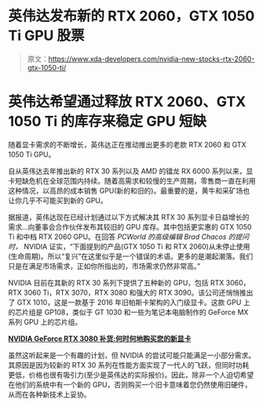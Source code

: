 # 英伟达发布新的 RTX 2060，GTX 1050 Ti GPU 股票

> 原文：<https://www.xda-developers.com/nvidia-new-stocks-rtx-2060-gtx-1050-ti/>

# 英伟达希望通过释放 RTX 2060、GTX 1050 Ti 的库存来稳定 GPU 短缺

随着显卡需求的不断增长，英伟达正在推动推出更多的老款 RTX 2060 和 GTX 1050 Ti GPU。

自从英伟达去年推出新的 RTX 30 系列以及 AMD 的镭龙 RX 6000 系列以来，显卡短缺危机在全球范围内持续。随着高需求和较慢的生产周期，零售商一直在利用这种情况，以高昂的成本销售 GPU(新的和旧的)。最重要的是，黄牛和采矿场也让你几乎不可能买到新的 GPU。

据报道，英伟达现在已经计划通过以下方式解决其 RTX 30 系列显卡日益增长的需求...向董事会合作伙伴发布其较旧的 GPU 库存。其中包括更实惠的 GTX 1050 Ti 和中档 RTX 2060 GPU。在回答 *PCWorld 的高级编辑 Brad Chacos 的提问时，* NVIDIA 证实，“下面提到的产品(GTX 1050 Ti 和 RTX 2060)从未停止使用(生命周期)。所以“复兴”在这里似乎是一个错误的术语。更多的是潮起潮落。我们只是在满足市场需求，正如你所指出的，市场需求仍然非常高。”

NVIDIA 目前在其新的 RTX 30 系列下提供了五种新的 GPU，包括 RTX 3060，RTX 3060 Ti，RTX 3070，RTX 3080 和强大的 RTX 3090。该公司还悄悄推出了 GTX 1010，这是一款基于 2016 年旧帕斯卡架构的入门级显卡。这款 GPU 上的芯片组是 GP108，类似于 GT 1030 和一些为笔记本电脑制作的 GeForce MX 系列 GPU 上的芯片组。

**[NVIDIA GeForce RTX 3080 补货:何时何地购买您的新显卡](https://www.xda-developers.com/nvidia-geforce-rtx-3080-restocks/)**

虽然这听起来是一个有趣的计划，但 NVIDIA 的尝试可能只能满足一小部分需求。其原因是因为较新的 RTX 30 系列在性能方面实现了一代人的飞跃，但同时功耗更低，价格也很有吸引力(至少是英伟达的实际报价)。因此，除非一个人迫切希望在他们的系统中有一个新的 GPU，否则购买一个旧卡意味着您仍然使用旧硬件，从而在各种新技术上妥协。